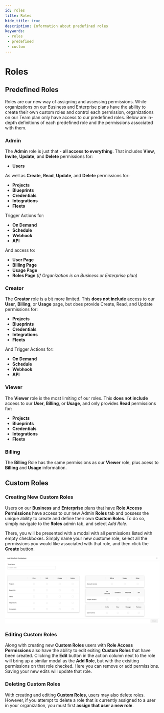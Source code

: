 ```yaml
---
id: roles
title: Roles
hide_title: true
description: Information about predefined roles
keywords:
 - roles
 - predefined
 - custom
---
```


# Roles

## Predefined Roles

Roles are our new way of assigning and assessing permissions. While organizations on our Business and Enterprise plans have
the ability to create their own custom roles and control each permission, organizations on our Team plan only have access to our
predefined roles. Below are in-depth definitions of each predefined role and the permissions associated with them.

### Admin

The **Admin** role is just that - **all access to everything**. That includes **View**, **Invite**, **Update**, and **Delete** permissions for:
- **Users**

As well as **Create**, **Read**, **Update**, and **Delete** permissions for:
- **Projects**
- **Blueprints**
- **Credentials**
- **Integrations**
- **Fleets**

Trigger Actions for:
- **On Demand**
- **Schedule**
- **Webhook**
- **API**

And access to:
- **User Page** 
- **Billing Page**
- **Usage Page**
- **Roles Page** *(If Organization is on Business or Enterprise plan)*

### Creator

The **Creator** role is a bit more limited. This **does not include** access to our **User**, **Billing**, or **Usage** page,
but does provide Create, Read, and Update permissions for:
- **Projects**
- **Blueprints**
- **Credentials**
- **Integrations**
- **Fleets**

And Trigger Actions for:
- **On Demand**
- **Schedule**
- **Webhook**
- **API**

### Viewer

The **Viewer** role is the most limiting of our roles. This **does not include** access to our **User**, **Billing**, or **Usage**, 
and only provides **Read** permissions for:
- **Projects**
- **Blueprints**
- **Credentials**
- **Integrations**
- **Fleets**

### Billing

The **Billing** Role has the same permissions as our **Viewer** role, plus acess to **Billing** and **Usage** information.

## Custom Roles

### Creating New Custom Roles

Users on our **Business** and **Enterprise** plans that have **Role Access Permissions** have access to our new Admin **Roles** tab and possess the unique ability to create and define their own **Custom Roles**. To do so, simply navigate to the **Roles** admin tab, and select *Add Role*.

There, you will be presented with a modal with all permissions listed with empty checkboxes. Simply name your new custome role, select all the permissions you would like associated with that role, and then click the **Create** button. 

![Role](../.gitbook/assets/add_role_modal.png)

### Editing Custom Roles

Along with creating new **Custom Roles** users with **Role Access Permissions** also have the ability to edit exiting **Custom Roles** that have been created. Clicking the **Edit** button in the action column next to the role will bring up a similar modal as the **Add Role**, but with the exisiting permissions on that role checked. Here you can remove or add permissions. Saving your new edits will update that role. 

### Deleting Custom Roles

With creating and editing **Custom Roles**, users may also delete roles. However, if you attempt to delete a role that is currently assigned to a user in your organization, you must first **assign that user a new role**. 